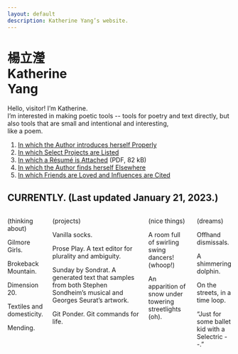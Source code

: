 ```yaml
---
layout: default
description: Katherine Yang’s website.
---
```


<div class="intro">
  <h1 class="name">
    <div lang="zh">楊立瀅</div>
    <div>Katherine<br><span class="y">Y</span>ang</div>
  </h1>
  <div>
    <p>
      Hello, visitor! I’m Katherine.<br>
      I’m interested in making poetic tools&nbsp;-- tools for poetry and text directly, but also tools that are small and intentional and interesting,<br>
      like a poem.
    </p>
  </div>
</div>
<main>
  <div class="section">
    <ol>
      <li><a href="/about">In which the Author introduces herself Properly</a></li>
      <li><a href="/work">In which Select Projects are Listed</a></li>
      <li><a href="/assets/resume/yang-katherine-resume-202301.pdf">In which a Résumé is Attached</a> (PDF, 82 kB)</li>
      <li><a href="/appearances/">In which the Author finds herself Elsewhere</a></li>
      <li><a href="/dedications">In which Friends are Loved and Influences are Cited</a></li>
    </ol>
  </div>
  <div class="section">
    <div class="section--header">
      <h2>CURRENTLY. (Last updated January 21, 2023.)</h2>
    </div>
    <div class="section--body columns">
      <div class="subsection">
        <p>(thinking about)</p>
        <p>Gilmore Girls.</p>
        <p>Brokeback Mountain.</p>
        <p>Dimension 20.</p>
        <p>Textiles and domesticity.</p>
        <p>Mending.</p>
      </div>
      <div class="subsection">
        <p>(projects)</p>
        <p>Vanilla socks.</p>
        <p>Prose Play. A text editor for plurality and ambiguity.</p>
        <p>Sunday by Sondrat. A generated text that samples from both Stephen Sondheim’s musical and Georges Seurat’s artwork.</p>
        <p>Git Ponder. Git commands for life.</p>
      </div>
      <div class="subsection">
        <p>(nice things)</p>
        <p>A room full of swirling swing dancers! (whoop!)</p>
        <p>An apparition of snow under towering streetlights (oh).</p>
      </div>
      <div class="subsection">
        <p>(dreams)</p>
        <p>Offhand dismissals.</p>
        <p>A shimmering dolphin.</p>
        <p>On the streets, in a time loop.</p>
        <p>“Just for some ballet kid with a Selectric&nbsp;--.”</p>
      </div>
    </div>
  </div>
</main>
